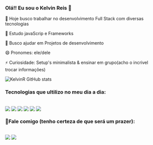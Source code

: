 ### Olá!! Eu sou o Kelvin Reis 👋

<!--**keelvinreis/keelvinreis** is a ✨ _special_ ✨ repository because its `README.md` (this file) appears on your GitHub profile.

Here are some ideas to get you started:-->

🔭 Hoje busco trabalhar no desenvolvimento Full Stack com diversas tecnologias

🌱 Estudo javaScrip e Frameworks

👯 Busco ajudar em Projetos de desenvolvimento

😄 Pronomes: ele/dele

⚡ Curiosidade: Setup's minimalista & ensinar em grupo(acho o incrivel trocar informações)

![KelvinR GitHub stats](https://github-readme-stats.vercel.app/api?username=keelvinreis&show_icons=true&theme=dracula&count_private=true)

### Tecnologias que ultilizo no meu dia a dia:
<div style="display: inline-block"></br>
<img align="center" src="https://img.shields.io/badge/HTML5-E34F26?style=for-the-badge&logo=html5&logoColor=white">
<img align="center" src="https://img.shields.io/badge/CSS3-1572B6?style=for-the-badge&logo=css3&logoColor=white">
<img align="center" src="https://img.shields.io/badge/Sass-CC6699?style=for-the-badge&logo=sass&logoColor=white">
<img align="center" src="https://img.shields.io/badge/JavaScript-F7DF1E?style=for-the-badge&logo=javascript&logoColor=black">
<img align="center" src="https://img.shields.io/badge/Bootstrap-563D7C?style=for-the-badge&logo=bootstrap&logoColor=white">
<img align="center" src="https://img.shields.io/badge/jQuery-0769AD?style=for-the-badge&logo=jquery&logoColor=white">
</div>

### :call_me_hand:Fale comigo (tenho certeza de que será um prazer):
<div style="display: inline-block"></br>
<a href="https://www.linkedin.com/in/kelvinreis-adm/"><img src="https://camo.githubusercontent.com/c00f87aeebbec37f3ee0857cc4c20b21fefde8a96caf4744383ebfe44a47fe3f/68747470733a2f2f696d672e736869656c64732e696f2f62616467652f2d4c696e6b6564496e2d2532333030373742353f7374796c653d666f722d7468652d6261646765266c6f676f3d6c696e6b6564696e266c6f676f436f6c6f723d7768697465"></a>
<a href="mailto:Kelvinreis041@gmail.com"><img src="https://img.shields.io/badge/Gmail-D14836?style=for-the-badge&logo=gmail&logoColor=white"></a>

</div>
